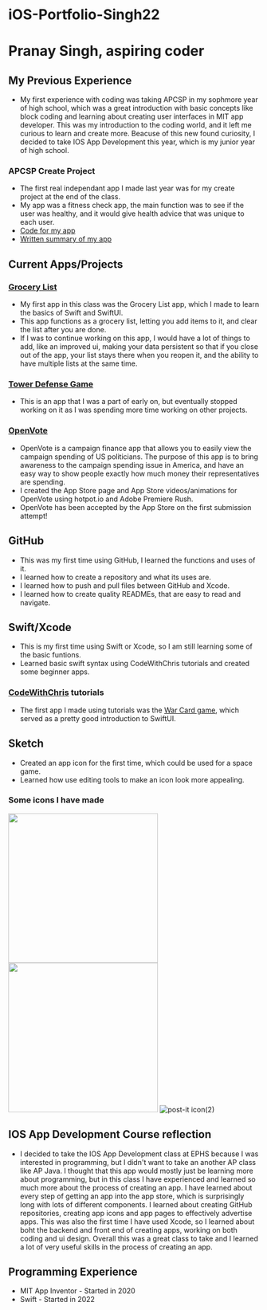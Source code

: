# iOS-Portfolio-Singh22
# Pranay Singh, aspiring coder
## My Previous Experience
* My first experience with coding was taking APCSP in my sophmore year of high school, which was a great introduction with basic concepts like block coding and learning about creating user interfaces in MIT app developer. This was my introduction to the coding world, and it left me curious to learn and create more. Beacuse of this new found curiosity, I decided to take IOS App Development this year, which is my junior year of high school. 
### APCSP Create Project
* The first real independant app I made last year was for my create project at the end of the class.
* My app was a fitness check app, the main function was to see if the user was healthy, and it would give health advice that was unique to each user. 
* [Code for my app](https://docs.google.com/document/d/1p63aB9sUG9sxqUp9bvRLz0oVD8ch_GrwGw7GAGzH1io/edit?usp=sharing)
* [Written summary of my app](https://docs.google.com/document/d/1fgVzvcrEFoP4Dtl84nQLB18BENNpiSHjT4IuV_bA6-w/edit?usp=sharing)
## Current Apps/Projects
### [Grocery List](https://github.com/PranaySingh04/GroceryList/tree/main)
* My first app in this class was the Grocery List app, which I made to learn the basics of Swift and SwiftUI.
* This app functions as a grocery list, letting you add items to it, and clear the list after you are done.
* If I was to continue working on this app, I would have a lot of things to add, like an improved ui, making your data persistent so that if you close out of the app, your list stays there when you reopen it, and the ability to have multiple lists at the same time.
### [Tower Defense Game](https://github.com/EPHS-iOS/Tower-Defense)
* This is an app that I was a part of early on, but eventually stopped working on it as I was spending more time working on other projects.
### [OpenVote](https://github.com/BillA-Dev/OpenVote)
* OpenVote is a campaign finance app that allows you to easily view the campaign spending of US politicians. The purpose of this app is to bring awareness to the campaign spending issue in America, and have an easy way to show people exactly how much money their representatives are spending.
* I created the App Store page and App Store videos/animations for OpenVote using hotpot.io and Adobe Premiere Rush.
* OpenVote has been accepted by the App Store on the first submission attempt!
## GitHub
* This was my first time using GitHub, I learned the functions and uses of it.
* I learned how to create a repository and what its uses are.
* I learned how to push and pull files between GitHub and Xcode.
* I learned how to create quality READMEs, that are easy to read and navigate. 
## Swift/Xcode
* This is my first time using Swift or Xcode, so I am still learning some of the basic funtions.
* Learned basic swift syntax using CodeWithChris tutorials and created some beginner apps.
### [CodeWithChris](https://www.youtube.com/c/CodeWithChris/videos) tutorials
* The first app I made using tutorials was the [War Card game](), which served as a pretty good introduction to SwiftUI. 
## Sketch
* Created an app icon for the first time, which could be used for a space game. 
* Learned how use editing tools to make an icon look more appealing.
### Some icons I have made
<img src="https://user-images.githubusercontent.com/98762826/162010051-e3010f5d-54e4-4b6d-9a2a-7d2e12202970.png" width="300" height="300">  <img src="https://user-images.githubusercontent.com/98762826/162009787-950fd002-6cc0-49b3-a6f2-0d77181392d5.png" width="300" height="300"> ![post-it icon(2)](https://user-images.githubusercontent.com/98762826/172230183-e9828827-4a66-4e93-a332-f780be2c8b77.png)
## IOS App Development Course reflection
* I decided to take the IOS App Development class at EPHS because I was interested in programming, but I didn't want to take an another AP class like AP Java. I thought that this app would mostly just be learning more about programming, but in this class I have experienced and learned so much more about the process of creating an app. I have learned about every step of getting an app into the app store, which is surprisingly long with lots of different components. I learned about creating GitHub repositories, creating app icons and app pages to effectively advertise apps. This was also the first time I have used Xcode, so I learned about boht the backend and front end of creating apps, working on both coding and ui design. Overall this was a great class to take and I learned a lot of very useful skills in the process of creating an app.

## Programming Experience
* MIT App Inventor - Started in 2020
* Swift - Started in 2022

